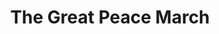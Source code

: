 ---
layout: collection
title: "The Great Peace March"
dc_keyword: "Anti-Nuclear Movement"
dc_creator: "The Great Peace March"
dc_publisher: "Swarthmore College Peace Collection"
dc_date: "1980s circa"
dc_format: "celluloid pinback button"
dc_description: "peace symbol"
dc_identifier: "spcbuttn00001"
dc_language: "english"
contentdm:
  id: 35
---